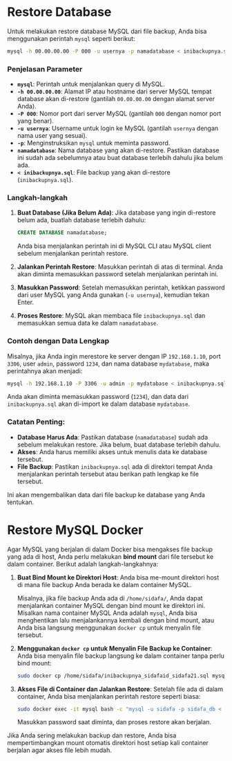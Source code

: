 # Restore Database
Untuk melakukan restore database MySQL dari file backup, Anda bisa menggunakan perintah `mysql` seperti berikut:

```bash
mysql -h 00.00.00.00 -P 000 -u usernya -p namadatabase < inibackupnya.sql
```

### Penjelasan Parameter

- **`mysql`**: Perintah untuk menjalankan query di MySQL.
- **`-h 00.00.00.00`**: Alamat IP atau hostname dari server MySQL tempat database akan di-restore (gantilah `00.00.00.00` dengan alamat server Anda).
- **`-P 000`**: Nomor port dari server MySQL (gantilah `000` dengan nomor port yang benar).
- **`-u usernya`**: Username untuk login ke MySQL (gantilah `usernya` dengan nama user yang sesuai).
- **`-p`**: Menginstruksikan `mysql` untuk meminta password.
- **`namadatabase`**: Nama database yang akan di-restore. Pastikan database ini sudah ada sebelumnya atau buat database terlebih dahulu jika belum ada.
- **`< inibackupnya.sql`**: File backup yang akan di-restore (`inibackupnya.sql`).

### Langkah-langkah

1. **Buat Database (Jika Belum Ada)**:
   Jika database yang ingin di-restore belum ada, buatlah database terlebih dahulu:

   ```sql
   CREATE DATABASE namadatabase;
   ```

   Anda bisa menjalankan perintah ini di MySQL CLI atau MySQL client sebelum menjalankan perintah restore.

2. **Jalankan Perintah Restore**:
   Masukkan perintah di atas di terminal. Anda akan diminta memasukkan password setelah menjalankan perintah ini.

3. **Masukkan Password**:
   Setelah memasukkan perintah, ketikkan password dari user MySQL yang Anda gunakan (`-u usernya`), kemudian tekan Enter.

4. **Proses Restore**:
   MySQL akan membaca file `inibackupnya.sql` dan memasukkan semua data ke dalam `namadatabase`.

### Contoh dengan Data Lengkap

Misalnya, jika Anda ingin merestore ke server dengan IP `192.168.1.10`, port `3306`, user `admin`, password `1234`, dan nama database `mydatabase`, maka perintahnya akan menjadi:

```bash
mysql -h 192.168.1.10 -P 3306 -u admin -p mydatabase < inibackupnya.sql
```

Anda akan diminta memasukkan password (`1234`), dan data dari `inibackupnya.sql` akan di-import ke dalam database `mydatabase`.

### Catatan Penting:

- **Database Harus Ada**: Pastikan database (`namadatabase`) sudah ada sebelum melakukan restore. Jika belum, buat database terlebih dahulu.
- **Akses**: Anda harus memiliki akses untuk menulis data ke database tersebut.
- **File Backup**: Pastikan `inibackupnya.sql` ada di direktori tempat Anda menjalankan perintah tersebut atau berikan path lengkap ke file tersebut.

Ini akan mengembalikan data dari file backup ke database yang Anda tentukan.

# Restore MySQL Docker
Agar MySQL yang berjalan di dalam Docker bisa mengakses file backup yang ada di host, Anda perlu melakukan **bind mount** dari file tersebut ke dalam container. Berikut adalah langkah-langkahnya:

1. **Buat Bind Mount ke Direktori Host**:
   Anda bisa me-mount direktori host di mana file backup Anda berada ke dalam container MySQL.

   Misalnya, jika file backup Anda ada di `/home/sidafa/`, Anda dapat menjalankan container MySQL dengan bind mount ke direktori ini. Misalkan nama container MySQL Anda adalah `mysql`, Anda bisa menghentikan lalu menjalankannya kembali dengan bind mount, atau Anda bisa langsung menggunakan `docker cp` untuk menyalin file tersebut.

2. **Menggunakan `docker cp` untuk Menyalin File Backup ke Container**:
   Anda bisa menyalin file backup langsung ke dalam container tanpa perlu bind mount:

   ```bash
   sudo docker cp /home/sidafa/inibackupnya_sidafaid_sidafa21.sql mysql:/inibackupnya_sidafaid_sidafa21.sql
   ```

3. **Akses File di Container dan Jalankan Restore**:
   Setelah file ada di dalam container, Anda bisa menjalankan perintah restore seperti biasa:

   ```bash
   sudo docker exec -it mysql bash -c "mysql -u sidafa -p sidafa_db < /inibackupnya_sidafaid_sidafa21.sql"
   ```

   Masukkan password saat diminta, dan proses restore akan berjalan.

Jika Anda sering melakukan backup dan restore, Anda bisa mempertimbangkan mount otomatis direktori host setiap kali container berjalan agar akses file lebih mudah.